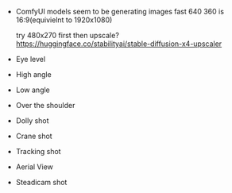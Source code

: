 - ComfyUI models seem to be generating images fast
  640 360 is 16:9(equivielnt to 1920x1080)

  try 480x270 first then upscale?
  https://huggingface.co/stabilityai/stable-diffusion-x4-upscaler

- Eye level
- High angle
- Low angle
- Over the shoulder
- Dolly shot
- Crane shot
- Tracking shot
- Aerial View
- Steadicam shot

